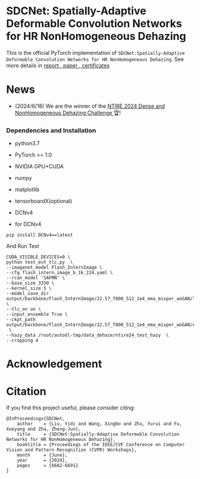 # SDCNet: Spatially-Adaptive Deformable Convolution Networks for HR NonHomogeneous Dehazing
This is the official PyTorch implementation of `SDCNet:Spatially-Adaptive Deformable Convolution Networks for HR NonHomogeneous Dehazing`.
See more details in [ report ](https://openaccess.thecvf.com/content/CVPR2024W/NTIRE/papers/Ancuti_NTIRE_2024_Dense_and_Non-Homogeneous_Dehazing_Challenge_Report_CVPRW_2024_paper.pdf),[ paper ](https://openaccess.thecvf.com/content/CVPR2024W/NTIRE/papers/Liu_SDCNetSpatially-Adaptive_Deformable_Convolution_Networks_for_HR_NonHomogeneous_Dehazing_CVPRW_2024_paper.pdf),[ certificates ](https://cvlai.net/ntire/2024/NTIRE2024awards_certificates.pdf "悬停显示")

# News
- (2024/6/18) We are the winner of the [ NTIRE 2024 Dense and NonHomogeneous Dehazing Challenge ](https://codalab.lisn.upsaclay.fr/competitions/17529)🏆!

### Dependencies and Installation
- python3.7
- PyTorch >= 1.0
- NVIDIA GPU+CUDA
- numpy
- matplotlib
- tensorboardX(optional)
- DCNv4


- for DCNv4
```shell
pip install DCNv4==latest
```



And Run Test
```shell
CUDA_VISIBLE_DEVICES=0 \
python test_evt_tlc.py  \
--imagenet_model Flash_InternImage \
--cfg flash_intern_image_b_1k_224.yaml \
--rcan_model 'SAFMN' \
--base_size 3350 \
--kernel_size 5 \
--model_save_dir output/backbone/Flash_InternImage/22.57_f800_512_1e4_ema_mixper_woGAN/last_test_tlc_3120 \
--tlc_on on \
--input_ensemble True \
--ckpt_path output/backbone/Flash_InternImage/22.57_f800_512_1e4_ema_mixper_woGAN/epoch800.pkl  \
--hazy_data /root/autodl-tmp/data_dehaze/ntire24_test_hazy  \
--cropping 4
```

# Acknowledgement

# Citation
If you find this project useful, please consider citing:
```
@InProceedings{SDCNet,
    author    = {Liu, Yidi and Wang, Xingbo and Zhu, Yurui and Fu, Xueyang and Zha, Zheng-Jun},
    title     = {SDCNet:Spatially-Adaptive Deformable Convolution Networks for HR NonHomogeneous Dehazing},
    booktitle = {Proceedings of the IEEE/CVF Conference on Computer Vision and Pattern Recognition (CVPR) Workshops},
    month     = {June},
    year      = {2024},
    pages     = {6682-6691}
}
```
